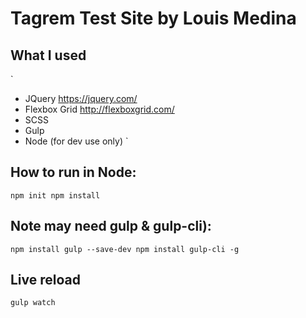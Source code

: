 # Tagrem Test Site by Louis Medina
## What I used
`
 - JQuery https://jquery.com/
 - Flexbox Grid http://flexboxgrid.com/
 - SCSS
 - Gulp
 - Node (for dev use only)
`

## How to run in Node:
`
npm init
npm install
`

## Note may need gulp & gulp-cli):
`
npm install gulp --save-dev
npm install gulp-cli -g
`

## Live reload
`
gulp watch
`
